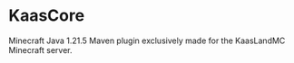 # KaasCore
Minecraft Java 1.21.5 Maven plugin exclusively made for the KaasLandMC Minecraft server.
